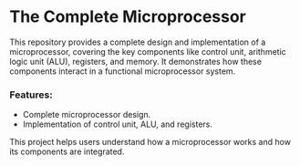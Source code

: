 # The Complete Microprocessor

This repository provides a complete design and implementation of a microprocessor, covering the key components like control unit, arithmetic logic unit (ALU), registers, and memory. It demonstrates how these components interact in a functional microprocessor system.

### Features:
- Complete microprocessor design.
- Implementation of control unit, ALU, and registers.

This project helps users understand how a microprocessor works and how its components are integrated.

